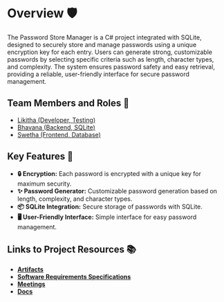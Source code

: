 #  Overview 🛡️

The Password Store Manager is a C# project integrated with SQLite, designed to securely store and manage passwords using a unique encryption key for each entry. Users can generate strong, customizable passwords by selecting specific criteria such as length, character types, and complexity. The system ensures password safety and easy retrieval, providing a reliable, user-friendly interface for secure password management.

## Team Members and Roles 🤝

* [Likitha (Developer, Testing)](https://github.com/Likitha0406/CIS641-HW2-Magham)
* [Bhavana (Backend, SQLite)](https://github.com/ArlaBhavana/CIS641-HW2-ARLA.git)
* [Swetha (Frontend, Database)](https://github.com/SwethaSimhadri/CIS641-HW2-Simhadri)

## Key Features 🌟

- **🔒 Encryption:** Each password is encrypted with a unique key for maximum security.
- **✨ Password Generator:** Customizable password generation based on length, complexity, and character types.
- **📦 SQLite Integration:** Secure storage of passwords with SQLite.
- **🖥️ User-Friendly Interface:** Simple interface for easy password management.

## Links to Project Resources 📚

- **[Artifacts](https://github.com/Likitha0406/GVSU-CIS641-The-PowerPuffGirls/tree/main/artifacts)**
- **[Software Requirements Specifications](https://github.com/Likitha0406/GVSU-CIS641-The-PowerPuffGirls/blob/main/software_requirements_specification.md)**
- **[Meetings](https://github.com/Likitha0406/GVSU-CIS641-The-PowerPuffGirls/tree/main/meetings)**
- **[Docs](https://github.com/Likitha0406/GVSU-CIS641-The-PowerPuffGirls/tree/main/docs)**
